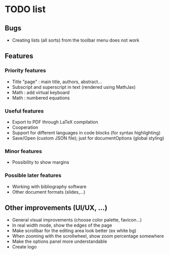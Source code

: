 # TODO list
## Bugs
- Creating lists (all sorts) from the toolbar menu does not work

## Features
### Priority features
- Title "page" : main title, authors, abstract...
- Subscript and superscript in text (rendered using MathJax)
- Math : add virtual keyboard
- Math : numbered equations

### Useful features
- Export to PDF through LaTeX compilation
- Cooperation
- Support for different languages in code blocks (for syntax highlighting)
- Save/Open (custom JSON file); just for documentOptions (global styling)

### Minor features
- Possibility to show margins

### Possible later features
- Working with bibliography software
- Other document formats (slides,...)

## Other improvements (UI/UX, ...)
- General visual improvements (choose color palette, favicon...)
- In real width mode, show the edges of the page
- Make scrollbar for the editing area look better (ex white bg)
- When zooming with the scrollwheel, show zoom percentage somewhere
- Make the options panel more understandable
- Create logo